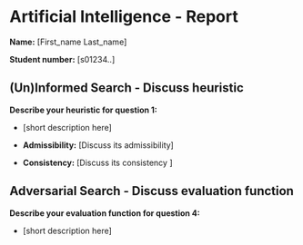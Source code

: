 # Artificial Intelligence - Report

**Name:** [First_name Last_name]

**Student number:** [s01234..]



## (Un)Informed Search - Discuss heuristic

**Describe your heuristic for question 1:**

- [short description here]

- **Admissibility:** [Discuss its admissibility]
- **Consistency:** [Discuss its consistency ]

## Adversarial Search - Discuss evaluation function

**Describe your evaluation function for question 4:**
- [short description here]